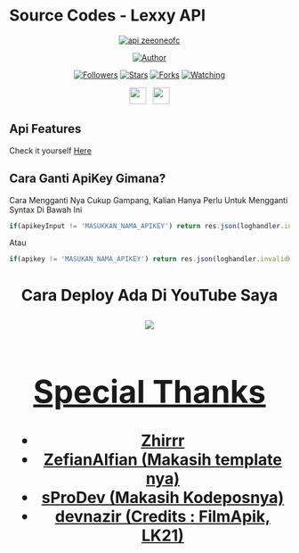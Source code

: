 
 
# Source Codes - Lexxy API
<p align="center">
<a href="#"><img title="api zeeoneofc" src="https://img.shields.io/badge/zeeoneofc Api-blue?colorA=%23ff0000&colorB=%23017e40&style=for-the-badge"></a>
</p>
<p align="center">
<a href="https://github.com/zeeoneofc"><img title="Author" src="https://img.shields.io/badge/Author-Zhirrr-orange.svg?style=for-the-badge&logo=github"></a>
</p>
<p align="center">
<a href="https://github.com/zeeoneofc/followers"><img title="Followers" src="https://img.shields.io/github/followers/zeeoneofc?color=red&style=flat-square"></a>
<a href="https://github.com/zeeoneofc/api-zeeoneofc/stargazers/"><img title="Stars" src="https://img.shields.io/github/stars/zeeoneofc/api-zeeoneofc?color=blue&style=flat-square"></a>
<a href="https://github.com/zeeoneofc/api-zeeoneofc/network/members"><img title="Forks" src="https://img.shields.io/github/forks/zeeoneofc/api-zeeoneofc?color=red&style=flat-square"></a>
<a href="https://github.com/zeeoneofc/api-zeeoneofc/watchers"><img title="Watching" src="https://img.shields.io/github/watchers/zeeoneofc/api-zeeoneofc?label=Watchers&color=blue&style=flat-square"></a>
</p>
<p align='center'>
   <a href="https://wa.me/message/SJGWPAW7OHHXK1"><img height="30" src="https://c.top4top.io/p_1837yybbf0.jpeg"></a>&nbsp;&nbsp;
   <a href="https://instagram.com/zeeoneofc"><img height="30" src="https://raw.githubusercontent.com/TobyG74/TobyG74/main/instagram.jpg"></a>
</P>

## Api Features
Check it yourself [Here](https://api-zeeoneofc.herokuapp.com)


## Cara Ganti ApiKey Gimana?
Cara Mengganti Nya Cukup Gampang, Kalian Hanya Perlu Untuk Mengganti Syntax Di Bawah Ini
```js
if(apikeyInput != 'MASUKKAN_NAMA_APIKEY') return res.json(loghandler.invalidKey)
```
Atau

```js
if(apikey != 'MASUKAN_NAMA_APIKEY') return res.json(loghandler.invalidKey)
```
<h1 align="center"> Cara Deploy Ada Di YouTube Saya
<p align="center">
  <a href="https://youtu.be/TyNPsf_x0qE"><img src="https://img.shields.io/badge/-Youtube-red?style=flat-square&logo=youtube" /> <br>
  
</p>


# Special Thanks
- Zhirrr
- ZefianAlfian (Makasih template nya)
- sProDev (Makasih Kodeposnya)
- devnazir (Credits : FilmApik, LK21)
